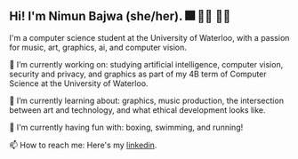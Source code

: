 ## Hi! I'm Nimun Bajwa (she/her). 🎆 🏄‍♀️ 🧚‍♂️

I'm a computer science student at the University of Waterloo, with a passion for music, art, graphics, ai, and computer vision.

🔭 I’m currently working on: studying artificial intelligence, computer vision, security and privacy, and graphics as part of my 4B term of Computer Science at the University of Waterloo.

🌱 I’m currently learning about: graphics, music production, the intersection between art and technology, and what ethical development looks like.

👯 I'm currently having fun with: boxing, swimming, and running!

📫 How to reach me: Here's my [linkedin](https://www.linkedin.com/in/nimunb/).

<!--
**NimunB/nimunb** is a ✨ _special_ ✨ repository because its `README.md` (this file) appears on your GitHub profile.

Here are some ideas to get you started:

- 🔭 I’m currently working on ...
- 🌱 I’m currently learning ...
- 👯 I’m looking to collaborate on ...
- 🤔 I’m looking for help with ...
- 💬 Ask me about ...
- 📫 How to reach me: ...
- 😄 Pronouns: ...
- ⚡ Fun fact: ...
-->
